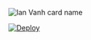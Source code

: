 ![Ian Vanh card name](https://cardivo.vercel.app/api?name=DrkBot%20MultiDispositivos%20-%20By:%20IAN&description=Hola%20a%20todos,%20Bienvenidos%20a%20DrkBot_V2-MD&image=https://raw.githubusercontent.com/DrkBotBase/MyBot_V2/master/lib/bot.jpg?q=tbn:ANd9GcR7aMC3bf4bg4l_nhYS2Un9FXbFYcB4T83Shjk8xSUZDh_D61LFpzbpeqLW&s=10?v=4&backgroundColor=%232596be&fontColor=%232EFE64&instagram=iand_tv&github=DrkBotBase&)

[![Deploy](https://www.herokucdn.com/deploy/button.svg)](https://heroku.com/deploy?template=https://github.com/DrkBotBase/MyBot_V2)